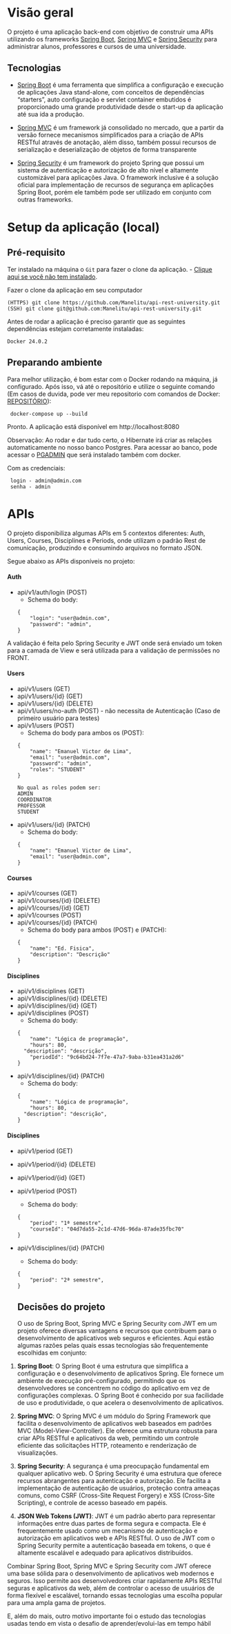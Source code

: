 # Visão geral

O projeto é uma aplicação back-end com objetivo de construir uma APIs utilizando os frameworks [Spring Boot](https://projects.spring.io/spring-boot), [Spring MVC](https://docs.spring.io/spring/docs/current/spring-framework-reference/html/mvc.html) e [Spring Security](https://spring.io/projects/spring-security) 
para administrar alunos, professores e cursos de uma universidade.

## Tecnologias

- [Spring Boot](https://projects.spring.io/spring-boot) é uma ferramenta que simplifica a configuração e execução de aplicações Java stand-alone,  com conceitos de dependências “starters”, auto configuração e servlet container embutidos é proporcionado uma grande produtividade desde o start-up da aplicação até sua ida a produção.
 
- [Spring MVC](https://docs.spring.io/spring/docs/current/spring-framework-reference/html/mvc.html) é um framework já consolidado no mercado, que a partir da versão fornece mecanismos simplificados para a criação de APIs RESTful através de anotação, além disso, também possui recursos de serialização e deserialização de objetos de forma transparente 
 
- [Spring Security](https://spring.io/projects/spring-security) é um framework do projeto Spring que possui um sistema de autenticação e autorização de alto nível e altamente customizável para aplicações Java. O framework inclusive é a solução oficial para implementação de recursos de segurança em aplicações Spring Boot, porém ele também pode ser utilizado em conjunto com outras frameworks.

 
# Setup da aplicação (local)

## Pré-requisito
 
Ter instalado na máquina o `Git` para fazer o clone da aplicação. - [Clique aqui se você não tem instalado](https://git-scm.com/book/pt-br/v2/Come%C3%A7ando-Instalando-o-Git).

Fazer o clone da aplicação em seu computador
```
(HTTPS) git clone https://github.com/Manelitu/api-rest-university.git
(SSH) git clone git@github.com:Manelitu/api-rest-university.git
```

Antes de rodar a aplicação é preciso garantir que as seguintes dependências estejam corretamente instaladas:
```
Docker 24.0.2
```

## Preparando ambiente

Para melhor utilização, é bom estar com o Docker rodando na máquina, já configurado. Após isso, vá até o repositório e utilize o seguinte comando (Em casos de duvida, pode ver meu repositorio com comandos de Docker: [REPOSITÓRIO](https://github.com/Manelitu/docker-study)):

```
 docker-compose up --build
```

Pronto. A aplicação está disponível em http://localhost:8080

Observação: Ao rodar e dar tudo certo, o Hibernate irá criar as relações automaticamente no nosso banco Postgres.
Para acessar ao banco, pode acessar o [PGADMIN](http://localhost:16543/) que será instalado também com docker.

Com as credenciais:
```
 login - admin@admin.com
 senha - admin
```

# APIs

O projeto disponibiliza algumas APIs em 5 contextos diferentes: Auth, Users, Courses, Disciplines e Periods, onde utilizam o padrão Rest de comunicação, produzindo e consumindo arquivos no formato JSON.

Segue abaixo as APIs disponíveis no projeto:

#### Auth
 - api/v1/auth/login (POST)
     - Schema do body:
    ```
    {
    	"login": "user@admin.com",
    	"password": "admin",
    }
  A validação é feita pelo Spring Security e JWT onde será enviado um token para a camada de View e será utilizada para a validação de permissões no FRONT.
  
#### Users

 - api/v1/users (GET) 
 - api/v1/users/{id} (GET)
 - api/v1/users/{id} (DELETE)
 - api/v1/users/no-auth (POST) - não necessita de Autenticação (Caso de primeiro usuário para testes)
 - api/v1/users (POST)
     - Schema do body para ambos os (POST):
    ```
    {
    	"name": "Emanuel Victor de Lima",
    	"email": "user@admin.com",
    	"password": "admin",
    	"roles": "STUDENT"
    }

    No qual as roles podem ser:
    ADMIN
    COORDINATOR
    PROFESSOR
    STUDENT
    ```
  - api/v1/users/{id} (PATCH)
     -  Schema do body:
    ```
    {
    	"name": "Emanuel Victor de Lima",
    	"email": "user@admin.com",
    }
    ```

#### Courses

  - api/v1/courses (GET)
  - api/v1/courses/{id} (DELETE)
  - api/v1/courses/{id} (GET)
  - api/v1/courses (POST)
  - api/v1/courses/{id} (PATCH)
     -  Schema do body para ambos (POST) e (PATCH):
    ```
    {
    	"name": "Ed. Fisica",
    	"description": "Descrição"
    }
    ```
 
 #### Disciplines

  - api/v1/disciplines (GET)
  - api/v1/disciplines/{id} (DELETE)
  - api/v1/disciplines/{id} (GET)
  - api/v1/disciplines (POST)
     -  Schema do body:
    ```
    {
    	"name": "Lógica de programação",
    	"hours": 80,
      "description": "descrição",
    	"periodId": "9c64bd24-7f7e-47a7-9aba-b31ea431a2d6"
    }
    ```            
  - api/v1/disciplines/{id} (PATCH)
     -  Schema do body:
    ```
    {
    	"name": "Lógica de programação",
    	"hours": 80,
      "description": "descrição",
    }
    ```
    
 #### Disciplines

  - api/v1/period (GET)
  - api/v1/period/{id} (DELETE)
  - api/v1/period/{id} (GET)
  - api/v1/period (POST)
     -  Schema do body:
    ```
    {
    	"period": "1ª semestre",
    	"courseId": "04d7da55-2c1d-47d6-96da-87ade35fbc70"
    }
    ```            
  - api/v1/disciplines/{id} (PATCH)
     -  Schema do body:
    ```
    {
    	"period": "2ª semestre",
    }
    ```


    ## Decisões do projeto

    O uso de Spring Boot, Spring MVC e Spring Security com JWT em um projeto oferece diversas vantagens e recursos que contribuem para o desenvolvimento de aplicativos web seguros e eficientes. Aqui estão algumas razões pelas quais essas tecnologias são frequentemente escolhidas em conjunto:

1. **Spring Boot**: O Spring Boot é uma estrutura que simplifica a configuração e o desenvolvimento de aplicativos Spring. Ele fornece um ambiente de execução pré-configurado, permitindo que os desenvolvedores se concentrem no código do aplicativo em vez de configurações complexas. O Spring Boot é conhecido por sua facilidade de uso e produtividade, o que acelera o desenvolvimento de aplicativos.

2. **Spring MVC**: O Spring MVC é um módulo do Spring Framework que facilita o desenvolvimento de aplicativos web baseados em padrões MVC (Model-View-Controller). Ele oferece uma estrutura robusta para criar APIs RESTful e aplicativos da web, permitindo um controle eficiente das solicitações HTTP, roteamento e renderização de visualizações.

3. **Spring Security**: A segurança é uma preocupação fundamental em qualquer aplicativo web. O Spring Security é uma estrutura que oferece recursos abrangentes para autenticação e autorização. Ele facilita a implementação de autenticação de usuários, proteção contra ameaças comuns, como CSRF (Cross-Site Request Forgery) e XSS (Cross-Site Scripting), e controle de acesso baseado em papéis.

4. **JSON Web Tokens (JWT)**: JWT é um padrão aberto para representar informações entre duas partes de forma segura e compacta. Ele é frequentemente usado como um mecanismo de autenticação e autorização em aplicativos web e APIs RESTful. O uso de JWT com o Spring Security permite a autenticação baseada em tokens, o que é altamente escalável e adequado para aplicativos distribuídos.

Combinar Spring Boot, Spring MVC e Spring Security com JWT oferece uma base sólida para o desenvolvimento de aplicativos web modernos e seguros. Isso permite aos desenvolvedores criar rapidamente APIs RESTful seguras e aplicativos da web, além de controlar o acesso de usuários de forma flexível e escalável, tornando essas tecnologias uma escolha popular para uma ampla gama de projetos.

E, além do mais, outro motivo importante foi o estudo das tecnologias usadas tendo em vista o desafio de aprender/evolui-las em tempo hábil
    
